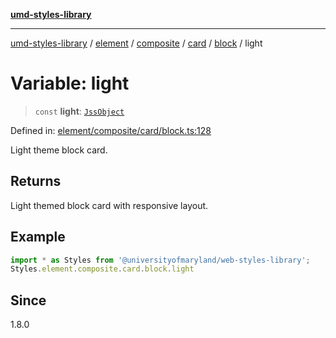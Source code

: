 [**umd-styles-library**](../../../../../../../../README.md)

***

[umd-styles-library](../../../../../../../../modules.md) / [element](../../../../../../../README.md) / [composite](../../../../../README.md) / [card](../../../README.md) / [block](../README.md) / light

# Variable: light

> `const` **light**: [`JssObject`](../../../../../../../../utilities/namespaces/transform/type-aliases/JssObject.md)

Defined in: [element/composite/card/block.ts:128](https://github.com/UMD-Digital/design-system/blob/ed6189804bf5f4c4fcbe5325b54aac33ac48d614/packages/styles/source/element/composite/card/block.ts#L128)

Light theme block card.

## Returns

Light themed block card with responsive layout.

## Example

```typescript
import * as Styles from '@universityofmaryland/web-styles-library';
Styles.element.composite.card.block.light
```

## Since

1.8.0

